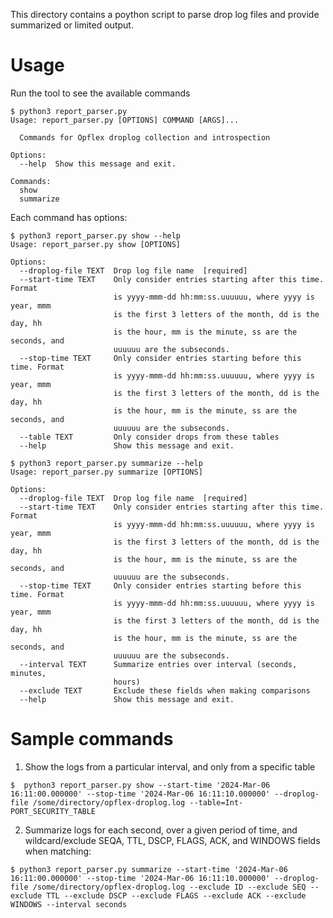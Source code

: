 This directory contains a poython script to parse drop log files and provide
summarized or limited output. 

# Usage

Run the tool to see the available commands
<pre><code>$ python3 report_parser.py
Usage: report_parser.py [OPTIONS] COMMAND [ARGS]...

  Commands for Opflex droplog collection and introspection

Options:
  --help  Show this message and exit.

Commands:
  show
  summarize
</code></pre>

Each command has options:
<pre><code>$ python3 report_parser.py show --help
Usage: report_parser.py show [OPTIONS]

Options:
  --droplog-file TEXT  Drop log file name  [required]
  --start-time TEXT    Only consider entries starting after this time. Format
                       is yyyy-mmm-dd hh:mm:ss.uuuuuu, where yyyy is year, mmm
                       is the first 3 letters of the month, dd is the day, hh
                       is the hour, mm is the minute, ss are the seconds, and
                       uuuuuu are the subseconds.
  --stop-time TEXT     Only consider entries starting before this time. Format
                       is yyyy-mmm-dd hh:mm:ss.uuuuuu, where yyyy is year, mmm
                       is the first 3 letters of the month, dd is the day, hh
                       is the hour, mm is the minute, ss are the seconds, and
                       uuuuuu are the subseconds.
  --table TEXT         Only consider drops from these tables
  --help               Show this message and exit.
</code></pre>
<pre><code>$ python3 report_parser.py summarize --help
Usage: report_parser.py summarize [OPTIONS]

Options:
  --droplog-file TEXT  Drop log file name  [required]
  --start-time TEXT    Only consider entries starting after this time. Format
                       is yyyy-mmm-dd hh:mm:ss.uuuuuu, where yyyy is year, mmm
                       is the first 3 letters of the month, dd is the day, hh
                       is the hour, mm is the minute, ss are the seconds, and
                       uuuuuu are the subseconds.
  --stop-time TEXT     Only consider entries starting before this time. Format
                       is yyyy-mmm-dd hh:mm:ss.uuuuuu, where yyyy is year, mmm
                       is the first 3 letters of the month, dd is the day, hh
                       is the hour, mm is the minute, ss are the seconds, and
                       uuuuuu are the subseconds.
  --interval TEXT      Summarize entries over interval (seconds, minutes,
                       hours)
  --exclude TEXT       Exclude these fields when making comparisons
  --help               Show this message and exit.
</code></pre>

# Sample commands
1. Show the logs from a particular interval, and only from a specific table

<pre><code>$  python3 report_parser.py show --start-time '2024-Mar-06 16:11:00.000000' --stop-time '2024-Mar-06 16:11:10.000000' --droplog-file /some/directory/opflex-droplog.log --table=Int-PORT_SECURITY_TABLE
</code></pre>

2. Summarize logs for each second, over a given period of time, and wildcard/exclude SEQA, TTL, DSCP, FLAGS, ACK, and WINDOWS fields when matching:

<pre><code>$ python3 report_parser.py summarize --start-time '2024-Mar-06 16:11:00.000000' --stop-time '2024-Mar-06 16:11:10.000000' --droplog-file /some/directory/opflex-droplog.log --exclude ID --exclude SEQ --exclude TTL --exclude DSCP --exclude FLAGS --exclude ACK --exclude WINDOWS --interval seconds
</code></pre>

